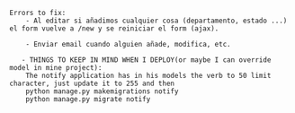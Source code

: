 
    Errors to fix:
        - Al editar si añadimos cualquier cosa (departamento, estado ...) el form vuelve a /new y se reiniciar el form (ajax).

        - Enviar email cuando alguien añade, modifica, etc.

       - THINGS TO KEEP IN MIND WHEN I DEPLOY(or maybe I can override model in mine project):
        The notify application has in his models the verb to 50 limit character, just update it to 255 and then
        python manage.py makemigrations notify
        python manage.py migrate notify
